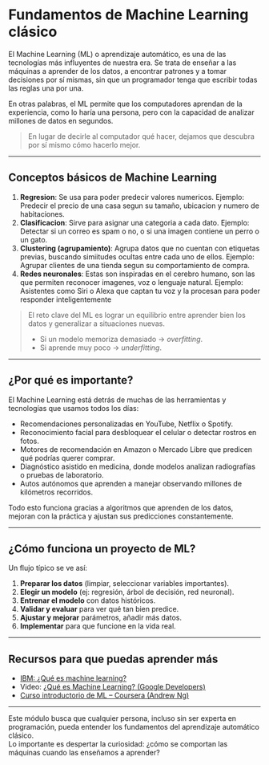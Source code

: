 # Fundamentos de Machine Learning clásico 

El Machine Learning (ML) o aprendizaje automático, es una de las tecnologías más influyentes de nuestra era.
Se trata de enseñar a las máquinas a aprender de los datos, a encontrar patrones y a tomar decisiones por sí mismas, sin que un programador tenga que escribir todas las reglas una por una.

En otras palabras, el ML permite que los computadores aprendan de la experiencia, como lo haría una persona, pero con la capacidad de analizar millones de datos en segundos.

>En lugar de decirle al computador qué hacer, dejamos que descubra por sí mismo cómo hacerlo mejor.

---

##  Conceptos básicos de Machine Learning
1. **Regresion**:
   Se usa para poder predecir valores numericos.
   Ejemplo: Predecir el precio de una casa segun su tamaño, ubicacion y numero de habitaciones.
2. **Clasificacion**:
   Sirve para asignar una categoria a cada dato.
   Ejemplo: Detectar si un correo es spam o no, o si una imagen contiene un perro o un gato.
3. **Clustering (agrupamiento)**:
   Agrupa datos que no cuentan con etiquetas previas, buscando simiitudes ocultas entre cada uno de ellos.
   Ejemplo: Agrupar clientes de una tienda segun su comportamiento de compra.
4. **Redes neuronales**:
   Estas son inspiradas en el cerebro humano, son las que permiten reconocer imagenes, voz o lenguaje natural.
   Ejemplo: Asistentes como Siri o Alexa que captan tu voz y la procesan para poder responder inteligentemente

> El reto clave del ML es lograr un equilibrio entre aprender bien los datos y generalizar a situaciones nuevas.  
 > - Si un modelo memoriza demasiado → *overfitting*.  
 > - Si aprende muy poco → *underfitting*.  

---
## ¿Por qué es importante?
El Machine Learning está detrás de muchas de las herramientas y tecnologías que usamos todos los días:
- Recomendaciones personalizadas en YouTube, Netflix o Spotify.
- Reconocimiento facial para desbloquear el celular o detectar rostros en fotos.
- Motores de recomendación en Amazon o Mercado Libre que predicen qué podrías querer comprar.
- Diagnóstico asistido en medicina, donde modelos analizan radiografías o pruebas de laboratorio.
- Autos autónomos que aprenden a manejar observando millones de kilómetros recorridos.

Todo esto funciona gracias a algoritmos que aprenden de los datos, mejoran con la práctica y ajustan sus predicciones constantemente. 

---
## ¿Cómo funciona un proyecto de ML?
Un flujo típico se ve así:  

1. **Preparar los datos** (limpiar, seleccionar variables importantes).  
2. **Elegir un modelo** (ej: regresión, árbol de decisión, red neuronal).  
3. **Entrenar el modelo** con datos históricos.  
4. **Validar y evaluar** para ver qué tan bien predice.  
5. **Ajustar y mejorar** parámetros, añadir más datos.  
6. **Implementar** para que funcione en la vida real.  

---

## Recursos para que puedas aprender más
- [IBM: ¿Qué es machine learning?](https://www.ibm.com/mx-es/think/topics/machine-learning)
- Video: [¿Qué es Machine Learning? (Google Developers)](https://www.youtube.com/watch?v=ukzFI9rgwfU)  
- [Curso introductorio de ML – Coursera (Andrew Ng)](https://www.coursera.org/learn/machine-learning)  

---

Este módulo busca que cualquier persona, incluso sin ser experta en programación, pueda entender los fundamentos del aprendizaje automático clásico.  
Lo importante es despertar la curiosidad: ¿cómo se comportan las máquinas cuando las enseñamos a aprender?  
